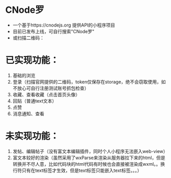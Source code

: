 # CNode罗
* 一个基于https://cnodejs.org 提供API的小程序项目
* 目前已发布上线，可自行搜索"CNode罗"
* 或扫描二维码：

# 已实现功能：
1. 基础的浏览
2. 登录（扫描官网提供的二维码，token仅保存在storage，绝不会窃取使用，如不放心可自行注册测试账号抓包检查）
3. 收藏、查看收藏（点击首页头像）
4. 回贴（普通text文本）
5. 点赞
6. 消息通知、查看

# 未实现功能：
1. 发帖、编辑帖子（没有富文本编辑插件，同时个人小程序无法嵌入web-view）
2. 富文本较好的渲染（虽然采用了wxParse来渲染从服务器拉下来的html，但是转换并不尽人意，比如代码块的html代码有时候也会直接被渲染成wxml。。换行符只有在text标签才生效，但是text标签只能嵌入text标签。。。）
